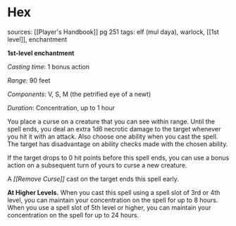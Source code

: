 # Hex
sources: [[Player's Handbook]] pg 251
tags: elf (mul daya), warlock, [[1st level]], enchantment

**1st-level enchantment**

*Casting time*: 1 bonus action

*Range*: 90 feet

*Components*: V, S, M (the petrified eye of a newt)

*Duration*: Concentration, up to 1 hour

You place a curse on a creature that you can see within range. Until the spell ends, you deal an extra 1d6 necrotic damage to the target whenever you hit it with an attack. Also choose one ability when you cast the spell. The target has disadvantage on ability checks made with the chosen ability.

If the target drops to 0 hit points before this spell ends, you can use a bonus action on a subsequent turn of yours to curse a new creature.

A *[[Remove Curse]]* cast on the target ends this spell early.

**At Higher Levels.** When you cast this spell using a spell slot of 3rd or 4th level, you can maintain your concentration on the spell for up to 8 hours. When you use a spell slot of 5th level or higher, you can maintain your concentration on the spell for up to 24 hours.
